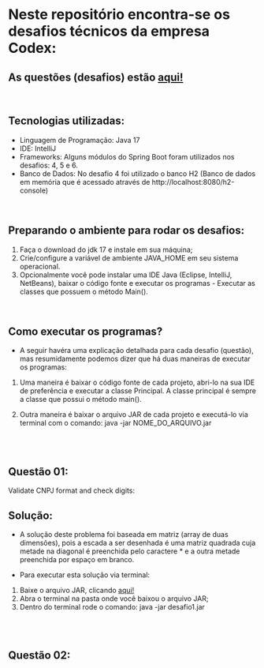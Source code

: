 # Neste repositório encontra-se os desafios técnicos da empresa Codex:

## As questões (desafios) estão [aqui!](https://github.com/RodrigoFranco91/Kaffa-codex/blob/master/Teste-Kaffa-1.10.pdf)

</br>

## Tecnologias utilizadas:

- Linguagem de Programação: Java 17
- IDE: IntelliJ
- Frameworks: Alguns módulos do Spring Boot foram utilizados nos desafios: 4, 5 e 6.
- Banco de Dados: No desafio 4 foi utilizado o banco H2 (Banco de dados em memória que é acessado através de  http://localhost:8080/h2-console)

</br>

## Preparando o ambiente para rodar os desafios:

1. Faça o download do jdk 17 e instale em sua máquina;
2. Crie/configure a variável de ambiente JAVA_HOME em seu sistema operacional.
3. Opcionalmente você pode instalar uma IDE Java (Eclipse, IntelliJ, NetBeans), baixar o código fonte e executar os programas - Executar as classes que possuem o método Main().

</br>

## Como executar os programas?

- A seguir havéra uma explicação detalhada para cada desafio (questão), mas resumidamente podemos dizer que há duas maneiras de executar os programas:

1. Uma maneira é baixar o código fonte de cada projeto, abri-lo na sua IDE de preferência e executar a classe Principal. A classe principal é sempre a classe que possui o método main().

2. Outra maneira é baixar o arquivo JAR de cada projeto e executá-lo via terminal com o comando: java -jar NOME_DO_ARQUIVO.jar

</br>
</br>

## Questão 01:

Validate CNPJ format and check digits:

## Solução:

- A solução deste problema foi baseada em matriz (array de duas dimensões), pois a escada a ser desenhada é uma matriz quadrada cuja metade na diagonal é preenchida pelo caractere * e a outra metade preenchida por espaço em branco.

- Para executar esta solução via terminal:

1. Baixe o arquivo JAR, clicando [aqui!](https://github.com/RodrigoFranco91/desafio-capgemini/raw/master/desafio1/executavel/desafio1.jar)
2. Abra o terminal na pasta onde você baixou o arquivo JAR;
3. Dentro do terminal rode o comando: java -jar desafio1.jar


</br>
</br>

## Questão 02:

